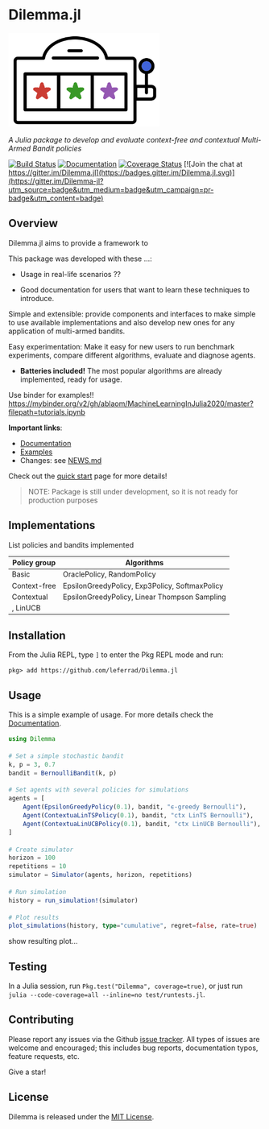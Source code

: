 Dilemma.jl
==========

<img style="display: inline;" src="docs/src/assets/logo.png" width="300"/>

*A Julia package to develop and evaluate context-free and contextual Multi-Armed Bandit policies*

[![Build Status](https://travis-ci.org/leferrad/OCReract.jl.svg?branch=master)](https://travis-ci.org/leferrad/Dilemma.jl)
[![Documentation](https://img.shields.io/badge/docs-dev-blue.svg)](https://leferrad.github.io/Dilemma.jl/dev)
[![Coverage Status](https://codecov.io/gh/leferrad/Dilemma.jl/branch/master/graph/badge.svg)](https://codecov.io/gh/leferrad/Dilemma.jl)
[![Join the chat at https://gitter.im/Dilemma.jl](https://badges.gitter.im/Dilemma.jl.svg)](https://gitter.im/Dilemma-jl?utm_source=badge&utm_medium=badge&utm_campaign=pr-badge&utm_content=badge)

## Overview

Dilemma.jl aims to provide a framework to


This package was developed with these ...:


- Usage in real-life scenarios ??

- Good documentation for users that want to learn these techniques to introduce.

Simple and extensible: provide components and interfaces to make simple to use available implementations and also develop new ones for any application of multi-armed bandits.

Easy experimentation: Make it easy for new users to run benchmark experiments, compare different algorithms, evaluate and diagnose agents.

- **Batteries included!** The most popular algorithms are already implemented, ready for usage.


Use binder for examples!! https://mybinder.org/v2/gh/ablaom/MachineLearningInJulia2020/master?filepath=tutorials.ipynb


**Important links**:
  * [Documentation](https://leferrad.github.io/Dilemma.jl/dev)
  * [Examples](https://github.com/leferrad/Dilemma.jl/tree/master/examples)
  * Changes: see [NEWS.md](https://github.com/leferrad/Dilemma.jl/tree/master/NEWS.md)


Check out the [quick start]() page for more details!

> NOTE: Package is still under development, so it is not ready for production purposes



## Implementations

List policies and bandits implemented


| Policy group | Algorithms |
| ------- | ------ |
| Basic  | OraclePolicy, RandomPolicy |
| Context-free | EpsilonGreedyPolicy, Exp3Policy, SoftmaxPolicy |
| Contextual  | EpsilonGreedyPolicy, Linear Thompson Sampling
, LinUCB  |

## Installation

From the Julia REPL, type `]` to enter the Pkg REPL mode and run:
```julia-repl
pkg> add https://github.com/leferrad/Dilemma.jl
```

## Usage

This is a simple example of usage. For more details check the [Documentation](https://leferrad.github.io/Dilemma.jl/dev).

```julia
using Dilemma

# Set a simple stochastic bandit
k, p = 3, 0.7
bandit = BernoulliBandit(k, p)

# Set agents with several policies for simulations
agents = [
    Agent(EpsilonGreedyPolicy(0.1), bandit, "ϵ-greedy Bernoulli"),
    Agent(ContextuaLinTSPolicy(0.1), bandit, "ctx LinTS Bernoulli"),
    Agent(ContextuaLinUCBPolicy(0.1), bandit, "ctx LinUCB Bernoulli"),
]

# Create simulator
horizon = 100  
repetitions = 10
simulator = Simulator(agents, horizon, repetitions)

# Run simulation
history = run_simulation!(simulator)

# Plot results
plot_simulations(history, type="cumulative", regret=false, rate=true)
```

show resulting plot...

## Testing

In a Julia session, run `Pkg.test("Dilemma", coverage=true)`, or just run `julia --code-coverage=all --inline=no test/runtests.jl`.

## Contributing

Please report any issues via the Github [issue tracker](https://github.com/leferrad/Dilemma.jl/issues). All types of issues are welcome and encouraged; this includes bug reports, documentation typos, feature requests, etc.


Give a star!

## License

Dilemma is released under the [MIT License](LICENSE).
